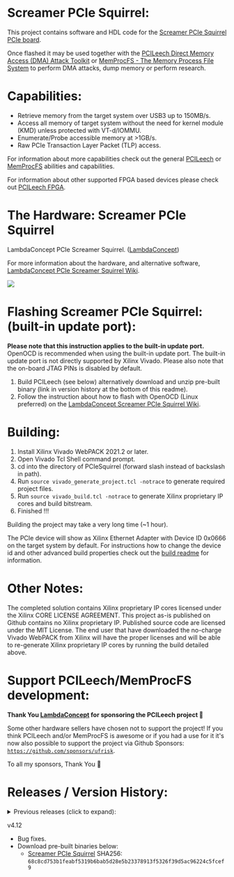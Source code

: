 Screamer PCIe Squirrel:
=================
This project contains software and HDL code for the [Screamer PCIe Squirrel PCIe board](https://shop.lambdaconcept.com).

Once flashed it may be used together with the [PCILeech Direct Memory Access (DMA) Attack Toolkit](https://github.com/ufrisk/pcileech/) or [MemProcFS - The Memory Process File System](https://github.com/ufrisk/MemProcFS/) to perform DMA attacks, dump memory or perform research.


Capabilities:
=================
* Retrieve memory from the target system over USB3 up to 150MB/s.
* Access all memory of target system without the need for kernel module (KMD) unless protected with VT-d/IOMMU.
* Enumerate/Probe accessible memory at >1GB/s.
* Raw PCIe Transaction Layer Packet (TLP) access.

For information about more capabilities check out the general [PCILeech](https://github.com/ufrisk/pcileech/) or [MemProcFS](https://github.com/ufrisk/MemProcFS/) abilities and capabilities.

For information about other supported FPGA based devices please check out [PCILeech FPGA](https://github.com/ufrisk/pcileech-fpga/).


The Hardware: Screamer PCIe Squirrel
========================
LambdaConcept PCIe Screamer Squirrel. ([LambdaConcept](http://shop.lambdaconcept.com))

For more information about the hardware, and alternative software, [LambdaConcept PCIe Screamer Squirrel Wiki](http://docs.lambdaconcept.com/screamer/index.html).

<img src="https://gist.githubusercontent.com/ufrisk/c5ba7b360335a13bbac2515e5e7bb9d7/raw/19ae5834c61f267bfe440cb2a3b2894633078d0a/sqr-1.jpg"/>

Flashing Screamer PCIe Squirrel: (built-in update port):
=================
**Please note that this instruction applies to the built-in update port.** OpenOCD is recommended when using the built-in update port. The built-in update port is not directly supported by Xilinx Vivado. Please also note that the on-board JTAG PINs is disabled by default.
1) Build PCILeech (see below) alternatively download and unzip pre-built binary (link in version history at the bottom of this readme).
2) Follow the instruction about how to flash with OpenOCD (Linux preferred) on the [LambdaConcept Screamer PCIe Squirrel Wiki](http://docs.lambdaconcept.com/screamer/index.html).


Building:
=================
1) Install Xilinx Vivado WebPACK 2021.2 or later.
2) Open Vivado Tcl Shell command prompt.
3) cd into the directory of PCIeSquirrel (forward slash instead of backslash in path).
4) Run `source vivado_generate_project.tcl -notrace` to generate required project files.
5) Run `source vivado_build.tcl -notrace` to generate Xilinx proprietary IP cores and build bitstream.
6) Finished !!!

Building the project may take a very long time (~1 hour).

The PCIe device will show as Xilinx Ethernet Adapter with Device ID 0x0666 on the target system by default. For instructions how to change the device id and other advanced build properties check out the [build readme](build.md) for information.


Other Notes:
=================
The completed solution contains Xilinx proprietary IP cores licensed under the Xilinx CORE LICENSE AGREEMENT. This project as-is published on Github contains no Xilinx proprietary IP. Published source code are licensed under the MIT License. The end user that have downloaded the no-charge Vivado WebPACK from Xilinx will have the proper licenses and will be able to re-generate Xilinx proprietary IP cores by running the build detailed above.


Support PCILeech/MemProcFS development:
=======================================
**Thank You [LambdaConcept](https://lambdaconcept.com/) for sponsoring the PCILeech project :sparkling_heart:**

Some other hardware sellers have chosen not to support the project! If you think PCILeech and/or MemProcFS is awesome or if you had a use for it it's now also possible to support the project via Github Sponsors: [`https://github.com/sponsors/ufrisk`](https://github.com/sponsors/ufrisk).
 
To all my sponsors, Thank You :sparkling_heart:


Releases / Version History:
=================
<details><summary>Previous releases (click to expand):</summary>
v4.10
* Initial Release.
* Download pre-built binaries below:
  * [Screamer PCIe Squirrel](https://mega.nz/file/UXQ2xZTK#fENkArWDadoWlWCUCI8l2k7k03mIfreHs2kBEFcVwx8) SHA256: `0a519ef2312feb4984bb0dacbea85b479b3a51789a7915ae9a28e0b61b4fd60f`

v4.11
* Bug fixes and new USB core.
* Download pre-built binaries below:
  * [Screamer PCIe Squirrel](https://mega.nz/file/ZGx30ZxB#9S7vDbQGnepPnV8XEUIWr93KkcM9O_Dzl1-ivcC-G94) SHA256: `4d0038ce607723dbc84c85393c391733a74fccd5627d2653c06fdf20890cafb7`
</details>

v4.12
* Bug fixes.
* Download pre-built binaries below:
  * [Screamer PCIe Squirrel](https://mega.nz/file/YGgjHJCR#KawMhx_r1jZVkm2hyi_mSFKtqwBh0q7eddIf10G-Jj8) SHA256: `68c8cd753b1feabf5319b6bab5d28e5b23378913f5326f39d5ac96224c5fcef9`